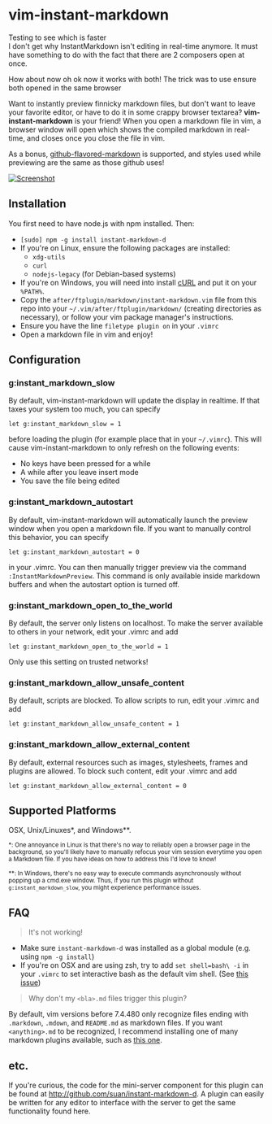 vim-instant-markdown
====================
Testing to see which is faster <br />
I don't get why InstantMarkdown isn't editing in real-time anymore. It must
have something to do with the fact that there are 2 composers open at once. <br />

How about now oh ok now it works with both! The trick was to use ensure both
opened in the same browser

Want to instantly preview finnicky markdown files, but don't want to leave your favorite editor, or have to do it in some crappy browser textarea? **vim-instant-markdown** is your friend! When you open a markdown file in vim, a browser window will open which shows the compiled markdown in real-time, and closes once you close the file in vim.

As a bonus, [github-flavored-markdown][gfm] is supported, and styles used while previewing are the same as those github uses!

[![Screenshot][ss]][ssbig]

Installation
------------
You first need to have node.js with npm installed. Then:

- `[sudo] npm -g install instant-markdown-d`
- If you're on Linux, ensure the following packages are installed:
  - `xdg-utils`
  - `curl`
  - `nodejs-legacy` (for Debian-based systems)
- If you're on Windows, you will need into install [cURL][curl] and put it on your `%PATH%`.
- Copy the `after/ftplugin/markdown/instant-markdown.vim` file from this repo into your `~/.vim/after/ftplugin/markdown/` (creating directories as necessary), or follow your vim package manager's instructions.
- Ensure you have the line `filetype plugin on` in your `.vimrc`
- Open a markdown file in vim and enjoy!

Configuration
-------------
### g:instant_markdown_slow

By default, vim-instant-markdown will update the display in realtime.  If that taxes your system too much, you can specify

```
let g:instant_markdown_slow = 1
```

before loading the plugin (for example place that in your `~/.vimrc`). This will cause vim-instant-markdown to only refresh on the following events:

- No keys have been pressed for a while
- A while after you leave insert mode
- You save the file being edited

### g:instant_markdown_autostart
By default, vim-instant-markdown will automatically launch the preview window when you open a markdown file. If you want to manually control this behavior, you can specify

```
let g:instant_markdown_autostart = 0
```

in your .vimrc. You can then manually trigger preview via the command ```:InstantMarkdownPreview```. This command is only available inside markdown buffers and when the autostart option is turned off.

### g:instant_markdown_open_to_the_world
By default, the server only listens on localhost. To make the server available to others in your network, edit your .vimrc and add

```
let g:instant_markdown_open_to_the_world = 1
```

Only use this setting on trusted networks!

### g:instant_markdown_allow_unsafe_content
By default, scripts are blocked. To allow scripts to run, edit your .vimrc and add

```
let g:instant_markdown_allow_unsafe_content = 1
```

### g:instant_markdown_allow_external_content
By default, external resources such as images, stylesheets, frames and plugins are allowed.
To block such content, edit your .vimrc and add

```
let g:instant_markdown_allow_external_content = 0
```

Supported Platforms
-------------------
OSX, Unix/Linuxes*, and Windows**.

<sub>*: One annoyance in Linux is that there's no way to reliably open a browser page in the background, so you'll likely have to manually refocus your vim session everytime you open a Markdown file. If you have ideas on how to address this I'd love to know!</sub>

<sub>**: In Windows, there's no easy way to execute commands asynchronously without popping up a cmd.exe window. Thus, if you run this plugin without `g:instant_markdown_slow`, you might experience performance issues.</sub>

FAQ
---
> It's not working!

- Make sure `instant-markdown-d` was installed as a global module (e.g. using `npm -g install`)
- If you're on OSX and are using zsh, try to add `set shell=bash\ -i` in your `.vimrc` to set interactive bash as the default vim shell. (See [this issue](http://github.com/suan/vim-instant-markdown/issues/41))

> Why don't my `<bla>.md` files trigger this plugin?

By default, vim versions before 7.4.480 only recognize files ending with `.markdown`, `.mdown`, and `README.md` as markdown files. If you want `<anything>.md` to be recognized, I recommend installing one of many markdown plugins available, such as [this one][tpope-markdown].

etc.
---
If you're curious, the code for the mini-server component for this plugin can be found at http://github.com/suan/instant-markdown-d. A plugin can easily be written for any editor to interface with the server to get the same functionality found here.


[ss]: http://dl.dropbox.com/u/28956267/instant-markdown-demo_thumb.gif  "Click for bigger preview"
[ssbig]: http://dl.dropbox.com/u/28956267/instant-markdown-demo.gif
[gfm]: http://github.github.com/github-flavored-markdown/
[curl]: http://curl.haxx.se/download.html
[tpope-markdown]: https://github.com/tpope/vim-markdown
